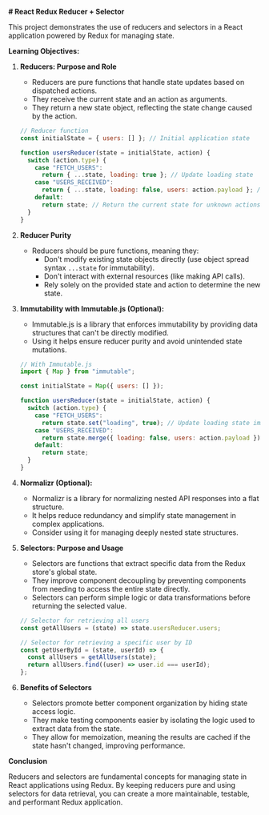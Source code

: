 **# React Redux Reducer + Selector**

This project demonstrates the use of reducers and selectors in a React application powered by Redux for managing state.

**Learning Objectives:**

1. **Reducers: Purpose and Role**

   - Reducers are pure functions that handle state updates based on dispatched actions.
   - They receive the current state and an action as arguments.
   - They return a new state object, reflecting the state change caused by the action.

   ```javascript
   // Reducer function
   const initialState = { users: [] }; // Initial application state

   function usersReducer(state = initialState, action) {
     switch (action.type) {
       case "FETCH_USERS":
         return { ...state, loading: true }; // Update loading state
       case "USERS_RECEIVED":
         return { ...state, loading: false, users: action.payload }; // Update fetched users
       default:
         return state; // Return the current state for unknown actions
     }
   }
   ```

2. **Reducer Purity**

   - Reducers should be pure functions, meaning they:
     - Don't modify existing state objects directly (use object spread syntax `...state` for immutability).
     - Don't interact with external resources (like making API calls).
     - Rely solely on the provided state and action to determine the new state.

3. **Immutability with Immutable.js (Optional):**

   - Immutable.js is a library that enforces immutability by providing data structures that can't be directly modified.
   - Using it helps ensure reducer purity and avoid unintended state mutations.

   ```javascript
   // With Immutable.js
   import { Map } from "immutable";

   const initialState = Map({ users: [] });

   function usersReducer(state = initialState, action) {
     switch (action.type) {
       case "FETCH_USERS":
         return state.set("loading", true); // Update loading state immutably
       case "USERS_RECEIVED":
         return state.merge({ loading: false, users: action.payload }); // Update fetched users immutably
       default:
         return state;
     }
   }
   ```

4. **Normalizr (Optional):**

   - Normalizr is a library for normalizing nested API responses into a flat structure.
   - It helps reduce redundancy and simplify state management in complex applications.
   - Consider using it for managing deeply nested state structures.

5. **Selectors: Purpose and Usage**

   - Selectors are functions that extract specific data from the Redux store's global state.
   - They improve component decoupling by preventing components from needing to access the entire state directly.
   - Selectors can perform simple logic or data transformations before returning the selected value.

   ```javascript
   // Selector for retrieving all users
   const getAllUsers = (state) => state.usersReducer.users;

   // Selector for retrieving a specific user by ID
   const getUserById = (state, userId) => {
     const allUsers = getAllUsers(state);
     return allUsers.find((user) => user.id === userId);
   };
   ```

6. **Benefits of Selectors**
   - Selectors promote better component organization by hiding state access logic.
   - They make testing components easier by isolating the logic used to extract data from the state.
   - They allow for memoization, meaning the results are cached if the state hasn't changed, improving performance.

**Conclusion**

Reducers and selectors are fundamental concepts for managing state in React applications using Redux. By keeping reducers pure and using selectors for data retrieval, you can create a more maintainable, testable, and performant Redux application.
